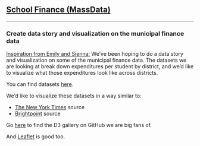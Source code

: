 ## <a href="http://www.doe.mass.edu/finance/statistics/ppx.html">School Finance (MassData)</a>

---

### Create data story and visualization on the municipal finance data

<u>Inspiration from Emily and Sienna:</u>
We’ve been hoping to do a data story and visualization on some of the municipal finance data. The datasets we are looking at break down expenditures per student by district, and we’d like to visualize what those expenditures look like across districts. 
<p>You can find datasets <a href="http://www.doe.mass.edu/finance/statistics/ppx.html">here</a>.
<p>We’d like to visualize these datasets in a way similar to:
<ul>
  <li><a href="http://www.nytimes.com/interactive/2012/02/13/us/politics/2013-budget-proposal-graphic.html?_r=0">The New York Times</a> source</li>
  <li><a href="http://www.brightpointinc.com/2013-federal-budget/">Brightpoint</a> source</li>
</ul>
<p>Go <a href="https://github.com/mbostock/d3/wiki/Gallery">here</a> to find the D3 gallery on GitHub we are big fans of.
<p>And <a href="https://github.com/Leaflet/Leaflet">Leaflet</a> is good too.
